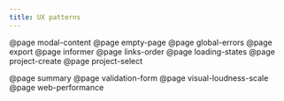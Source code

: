 ```yaml
---
title: UX patterns
---
```


@page modal-content
@page empty-page
@page global-errors
@page export
@page informer
@page links-order
@page loading-states
@page project-create
@page project-select

@page summary
@page validation-form
@page visual-loudness-scale
@page web-performance
